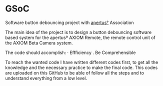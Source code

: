 # GSoC
Software button debouncing project with [apertus°](https://www.apertus.org/) Association

The main idea of the project is to design a button debouncing software based system for the apertusº AXIOM Remote, the remote control unit of the AXIOM Beta Camera system.

The code should accomplish:
· Effficiency
. Be Comprehensible


To reach the wanted code I have written different codes first, to get all the knowledge and the necessary practice to make the final code.
This codes are uploaded on this GitHub to be able of follow all the steps and to understand everything from a low level.
